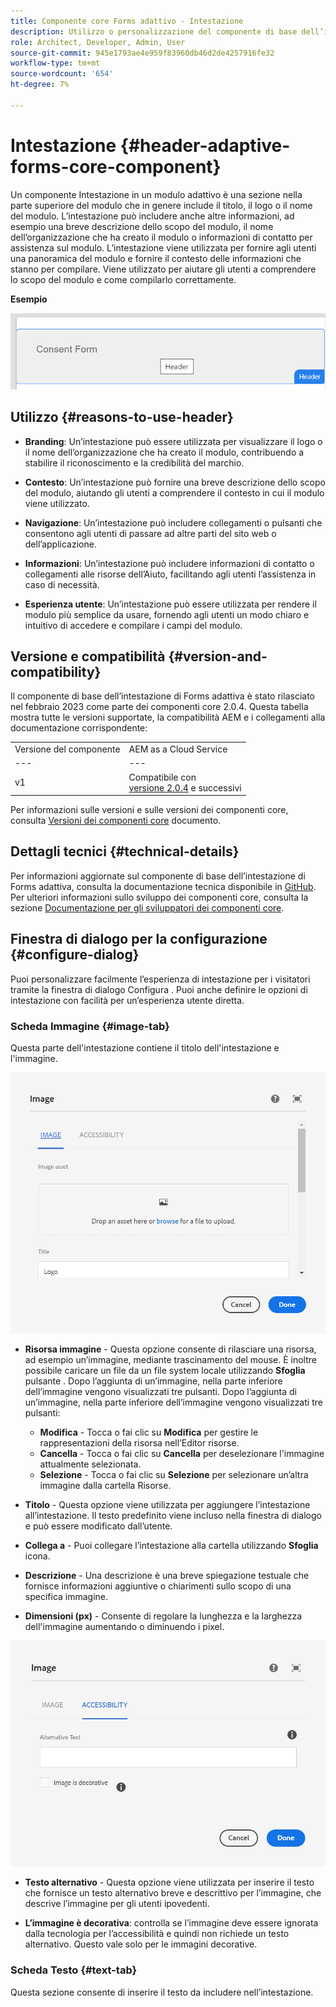 ```yaml
---
title: Componente core Forms adattivo - Intestazione
description: Utilizzo o personalizzazione del componente di base dell’intestazione di Forms adattiva.
role: Architect, Developer, Admin, User
source-git-commit: 945e1793ae4e959f83960db46d2de4257916fe32
workflow-type: tm+mt
source-wordcount: '654'
ht-degree: 7%

---
```



# Intestazione {#header-adaptive-forms-core-component}

Un componente Intestazione in un modulo adattivo è una sezione nella parte superiore del modulo che in genere include il titolo, il logo o il nome del modulo. L’intestazione può includere anche altre informazioni, ad esempio una breve descrizione dello scopo del modulo, il nome dell’organizzazione che ha creato il modulo o informazioni di contatto per assistenza sul modulo. L’intestazione viene utilizzata per fornire agli utenti una panoramica del modulo e fornire il contesto delle informazioni che stanno per compilare. Viene utilizzato per aiutare gli utenti a comprendere lo scopo del modulo e come compilarlo correttamente.

**Esempio**

![](/help/adaptive-forms/assets/header.png)

## Utilizzo {#reasons-to-use-header}

* **Branding**: Un’intestazione può essere utilizzata per visualizzare il logo o il nome dell’organizzazione che ha creato il modulo, contribuendo a stabilire il riconoscimento e la credibilità del marchio.

* **Contesto**: Un’intestazione può fornire una breve descrizione dello scopo del modulo, aiutando gli utenti a comprendere il contesto in cui il modulo viene utilizzato.

* **Navigazione**: Un’intestazione può includere collegamenti o pulsanti che consentono agli utenti di passare ad altre parti del sito web o dell’applicazione.

* **Informazioni**: Un’intestazione può includere informazioni di contatto o collegamenti alle risorse dell’Aiuto, facilitando agli utenti l’assistenza in caso di necessità.

* **Esperienza utente**: Un’intestazione può essere utilizzata per rendere il modulo più semplice da usare, fornendo agli utenti un modo chiaro e intuitivo di accedere e compilare i campi del modulo.

## Versione e compatibilità {#version-and-compatibility}

Il componente di base dell’intestazione di Forms adattiva è stato rilasciato nel febbraio 2023 come parte dei componenti core 2.0.4. Questa tabella mostra tutte le versioni supportate, la compatibilità AEM e i collegamenti alla documentazione corrispondente:

|  |  |
|---|---|
| Versione del componente | AEM as a Cloud Service |
| --- | --- |
| v1 | Compatibile  con<br>[versione 2.0.4](/help/versions.md) e successivi | Compatibile | Compatibile |
Per informazioni sulle versioni e sulle versioni dei componenti core, consulta [Versioni dei componenti core](/help/versions.md) documento.


<!-- ## Sample Component Output {#sample-component-output}

To experience the Accordion Component as well as see examples of its configuration options as well as HTML and JSON output, visit the [Component Library](https://adobe.com/go/aem_cmp_library_accordion). -->


## Dettagli tecnici {#technical-details}

Per informazioni aggiornate sul componente di base dell’intestazione di Forms adattiva, consulta la documentazione tecnica disponibile in [GitHub](https://github.com/adobe/aem-core-forms-components/tree/master/ui.af.apps/src/main/content/jcr_root/apps/core/fd/components/form/pageheader/v1/pageheader). Per ulteriori informazioni sullo sviluppo dei componenti core, consulta la sezione [Documentazione per gli sviluppatori dei componenti core](/help/developing/overview.md).

## Finestra di dialogo per la configurazione {#configure-dialog}

Puoi personalizzare facilmente l’esperienza di intestazione per i visitatori tramite la finestra di dialogo Configura . Puoi anche definire le opzioni di intestazione con facilità per un’esperienza utente diretta.

### Scheda Immagine {#image-tab}

Questa parte dell&#39;intestazione contiene il titolo dell&#39;intestazione e l&#39;immagine.

![Imagetab](/help/adaptive-forms/assets/header_image.png)

* **Risorsa immagine** - Questa opzione consente di rilasciare una risorsa, ad esempio un’immagine, mediante trascinamento del mouse. È inoltre possibile caricare un file da un file system locale utilizzando **Sfoglia** pulsante . Dopo l’aggiunta di un’immagine, nella parte inferiore dell’immagine vengono visualizzati tre pulsanti. Dopo l’aggiunta di un’immagine, nella parte inferiore dell’immagine vengono visualizzati tre pulsanti:
   * **Modifica** - Tocca o fai clic su **Modifica** per gestire le rappresentazioni della risorsa nell’Editor risorse.
   * **Cancella** - Tocca o fai clic su **Cancella** per deselezionare l&#39;immagine attualmente selezionata.
   * **Selezione** - Tocca o fai clic su **Selezione**  per selezionare un’altra immagine dalla cartella Risorse.

* **Titolo** - Questa opzione viene utilizzata per aggiungere l’intestazione all’intestazione. Il testo predefinito viene incluso nella finestra di dialogo e può essere modificato dall’utente.
* **Collega a** - Puoi collegare l’intestazione alla cartella utilizzando **Sfoglia** icona.
* **Descrizione** - Una descrizione è una breve spiegazione testuale che fornisce informazioni aggiuntive o chiarimenti sullo scopo di una specifica immagine.
* **Dimensioni (px)** - Consente di regolare la lunghezza e la larghezza dell&#39;immagine aumentando o diminuendo i pixel.

![scheda accessibilità](/help/adaptive-forms/assets/header_accessibility.png)

* **Testo alternativo** - Questa opzione viene utilizzata per inserire il testo che fornisce un testo alternativo breve e descrittivo per l’immagine, che descrive l’immagine per gli utenti ipovedenti.

* **L’immagine è decorativa**: controlla se l’immagine deve essere ignorata dalla tecnologia per l’accessibilità e quindi non richiede un testo alternativo. Questo vale solo per le immagini decorative.

### Scheda Testo {#text-tab}

Questa sezione consente di inserire il testo da includere nell’intestazione.



